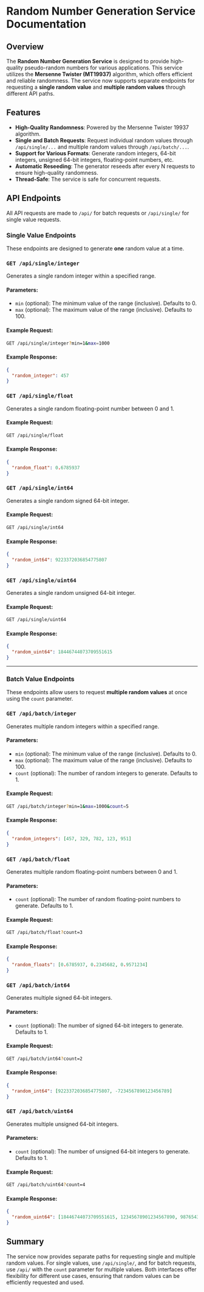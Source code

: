 # Random Number Generation Service Documentation

## Overview

The **Random Number Generation Service** is designed to provide high-quality pseudo-random numbers for various applications. This service utilizes the **Mersenne Twister (MT19937)** algorithm, which offers efficient and reliable randomness. The service now supports separate endpoints for requesting a **single random value** and **multiple random values** through different API paths.

## Features

- **High-Quality Randomness**: Powered by the Mersenne Twister 19937 algorithm.
- **Single and Batch Requests**: Request individual random values through `/api/single/...` and multiple random values through `/api/batch/...`.
- **Support for Various Formats**: Generate random integers, 64-bit integers, unsigned 64-bit integers, floating-point numbers, etc.
- **Automatic Reseeding**: The generator reseeds after every N requests to ensure high-quality randomness.
- **Thread-Safe**: The service is safe for concurrent requests.

## API Endpoints

All API requests are made to `/api/` for batch requests or `/api/single/` for single value requests.

### Single Value Endpoints

These endpoints are designed to generate **one** random value at a time.

### `GET /api/single/integer`

Generates a single random integer within a specified range.

#### Parameters:
- `min` (optional): The minimum value of the range (inclusive). Defaults to 0.
- `max` (optional): The maximum value of the range (inclusive). Defaults to 100.

#### Example Request:
```bash
GET /api/single/integer?min=1&max=1000
```

#### Example Response:
```json
{
  "random_integer": 457
}
```

### `GET /api/single/float`

Generates a single random floating-point number between 0 and 1.

#### Example Request:
```bash
GET /api/single/float
```

#### Example Response:
```json
{
  "random_float": 0.6785937
}
```

### `GET /api/single/int64`

Generates a single random signed 64-bit integer.

#### Example Request:
```bash
GET /api/single/int64
```

#### Example Response:
```json
{
  "random_int64": 9223372036854775807
}
```

### `GET /api/single/uint64`

Generates a single random unsigned 64-bit integer.

#### Example Request:
```bash
GET /api/single/uint64
```

#### Example Response:
```json
{
  "random_uint64": 18446744073709551615
}
```

---

### Batch Value Endpoints

These endpoints allow users to request **multiple random values** at once using the `count` parameter.

### `GET /api/batch/integer`

Generates multiple random integers within a specified range.

#### Parameters:
- `min` (optional): The minimum value of the range (inclusive). Defaults to 0.
- `max` (optional): The maximum value of the range (inclusive). Defaults to 100.
- `count` (optional): The number of random integers to generate. Defaults to 1.

#### Example Request:
```bash
GET /api/batch/integer?min=1&max=1000&count=5
```

#### Example Response:
```json
{
  "random_integers": [457, 329, 782, 123, 951]
}
```

### `GET /api/batch/float`

Generates multiple random floating-point numbers between 0 and 1.

#### Parameters:
- `count` (optional): The number of random floating-point numbers to generate. Defaults to 1.

#### Example Request:
```bash
GET /api/batch/float?count=3
```

#### Example Response:
```json
{
  "random_floats": [0.6785937, 0.2345682, 0.9571234]
}
```

### `GET /api/batch/int64`

Generates multiple signed 64-bit integers.

#### Parameters:
- `count` (optional): The number of signed 64-bit integers to generate. Defaults to 1.

#### Example Request:
```bash
GET /api/batch/int64?count=2
```

#### Example Response:
```json
{
  "random_int64": [9223372036854775807, -7234567890123456789]
}
```

### `GET /api/batch/uint64`

Generates multiple unsigned 64-bit integers.

#### Parameters:
- `count` (optional): The number of unsigned 64-bit integers to generate. Defaults to 1.

#### Example Request:
```bash
GET /api/batch/uint64?count=4
```

#### Example Response:
```json
{
  "random_uint64": [18446744073709551615, 12345678901234567890, 9876543210987654321, 5678901234567890123]
}
```

## Summary

The service now provides separate paths for requesting single and multiple random values. For single values, use `/api/single/`, and for batch requests, use `/api/` with the `count` parameter for multiple values. Both interfaces offer flexibility for different use cases, ensuring that random values can be efficiently requested and used.